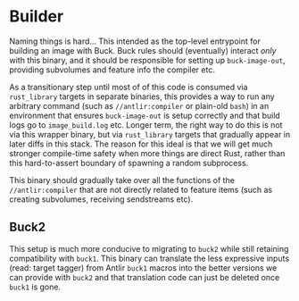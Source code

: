 Builder
=======

Naming things is hard... This intended as the top-level entrypoint for building
an image with Buck. Buck rules should (eventually) interact _only_ with this
binary, and it should be responsible for setting up `buck-image-out`, providing
subvolumes and feature info the compiler etc.

As a transitionary step until most of of this code is consumed via
`rust_library` targets in separate binaries, this provides a way to run any
arbitrary command (such as `//antlir:compiler` or plain-old `bash`) in an
environment that ensures `buck-image-out` is setup correctly and that build logs
go to `image_build.log` etc.
Longer term, the right way to do this is not via this wrapper binary, but via
`rust_library` targets that gradually appear in later diffs in this stack. The
reason for this ideal is that we will get much stronger compile-time safety when
more things are direct Rust, rather than this hard-to-assert boundary of
spawning a random subprocess.

This binary should gradually take over all the functions of the
`//antlir:compiler` that are not directly related to feature items (such as
creating subvolumes, receiving sendstreams etc).


Buck2
-----

This setup is much more conducive to migrating to `buck2` while still retaining
compatibility with `buck1`. This binary can translate the less expressive inputs
(read: target tagger) from Antlir `buck1` macros into the better versions we can
provide with `buck2` and that translation code can just be deleted once `buck1`
is gone.
